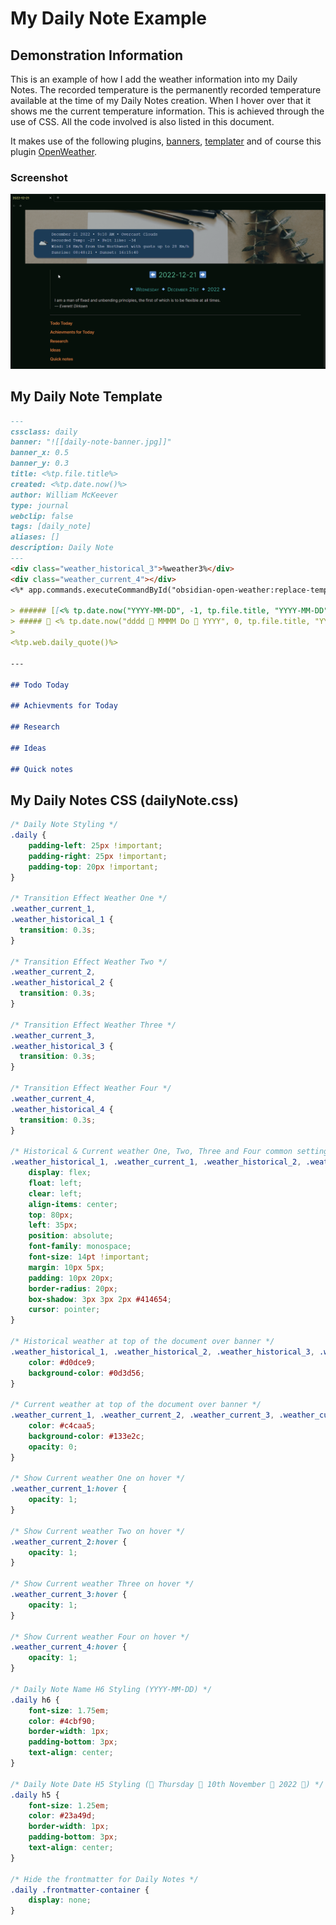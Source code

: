 # My Daily Note Example

## Demonstration Information

This is an example of how I add the weather information into my Daily Notes. The recorded temperature is the permanently recorded temperature available at the time of my Daily Notes creation. When I hover over that it shows me the current temperature information. This is achieved through the use of CSS. All the code involved is also listed in this document.

It makes use of the following plugins, [banners](https://github.com/noatpad/obsidian-banners), [templater](https://github.com/SilentVoid13/Templater) and of course this plugin [OpenWeather](https://github.com/willasm/obsidian-open-weather).

### Screenshot

![Demonstration](images/Demo.gif)

## My Daily Note Template

```markdown
---
cssclass: daily
banner: "![[daily-note-banner.jpg]]"
banner_x: 0.5
banner_y: 0.3
title: <%tp.file.title%>
created: <%tp.date.now()%>
author: William McKeever
type: journal
webclip: false
tags: [daily_note]
aliases: []
description: Daily Note
---
<div class="weather_historical_3">%weather3%</div>
<div class="weather_current_4"></div>
<%* app.commands.executeCommandById("obsidian-open-weather:replace-template-string")%>

> ###### [[<% tp.date.now("YYYY-MM-DD", -1, tp.file.title, "YYYY-MM-DD") %>|⬅]] <% tp.file.title %> [[<% tp.date.now("YYYY-MM-DD", 1, tp.file.title, "YYYY-MM-DD") %>|➡]]
> ##### 🔹 <% tp.date.now("dddd 🔹 MMMM Do 🔹 YYYY", 0, tp.file.title, "YYYY-MM-DD") %> 🔹
>
<%tp.web.daily_quote()%>

---

## Todo Today

## Achievments for Today

## Research

## Ideas

## Quick notes

```

## My Daily Notes CSS (dailyNote.css)

```css
/* Daily Note Styling */
.daily {
    padding-left: 25px !important;
    padding-right: 25px !important;
    padding-top: 20px !important;
}

/* Transition Effect Weather One */
.weather_current_1,
.weather_historical_1 {
  transition: 0.3s;
}

/* Transition Effect Weather Two */
.weather_current_2,
.weather_historical_2 {
  transition: 0.3s;
}

/* Transition Effect Weather Three */
.weather_current_3,
.weather_historical_3 {
  transition: 0.3s;
}

/* Transition Effect Weather Four */
.weather_current_4,
.weather_historical_4 {
  transition: 0.3s;
}

/* Historical & Current weather One, Two, Three and Four common settings */
.weather_historical_1, .weather_current_1, .weather_historical_2, .weather_current_2, .weather_historical_3, .weather_current_3, .weather_historical_4, .weather_current_4 {
    display: flex;
    float: left;
    clear: left;
    align-items: center;
    top: 80px;
    left: 35px;
    position: absolute;
    font-family: monospace;
    font-size: 14pt !important;
    margin: 10px 5px;
    padding: 10px 20px;
    border-radius: 20px;
    box-shadow: 3px 3px 2px #414654;
    cursor: pointer;
}

/* Historical weather at top of the document over banner */
.weather_historical_1, .weather_historical_2, .weather_historical_3, .weather_historical_4 {
    color: #d0dce9;
    background-color: #0d3d56;
}

/* Current weather at top of the document over banner */
.weather_current_1, .weather_current_2, .weather_current_3, .weather_current_4 {
    color: #c4caa5;
    background-color: #133e2c;
    opacity: 0;
}

/* Show Current weather One on hover */
.weather_current_1:hover {
    opacity: 1;
}

/* Show Current weather Two on hover */
.weather_current_2:hover {
    opacity: 1;
}

/* Show Current weather Three on hover */
.weather_current_3:hover {
    opacity: 1;
}

/* Show Current weather Four on hover */
.weather_current_4:hover {
    opacity: 1;
}

/* Daily Note Name H6 Styling (YYYY-MM-DD) */
.daily h6 {
    font-size: 1.75em;
    color: #4cbf90;
    border-width: 1px;
    padding-bottom: 3px;
    text-align: center;
}

/* Daily Note Date H5 Styling (🔹 Thursday 🔹 10th November 🔹 2022 🔹) */
.daily h5 {
    font-size: 1.25em;
    color: #23a49d;
    border-width: 1px;
    padding-bottom: 3px;
    text-align: center;
}

/* Hide the frontmatter for Daily Notes */
.daily .frontmatter-container {
    display: none;
}

```
